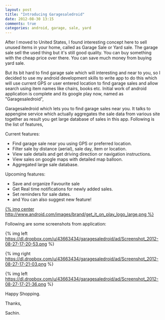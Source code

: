 ```yaml
---
layout: post
title: "Introducing Garagesaledroid"
date: 2012-08-30 13:15
comments: true
categories: android, garage, sale, yard
---
```


 
After I moved to United States, I found interesting concept here to sell unused items in your home, called as Garage Sale or Yard sale. The garage sale sell the used thing but it's still good quality. You can buy something with the cheap price over there. You can save much money from buying yard sale.

 But its bit hard to find garage sale which will interesting and near to you, so I decided to use my android development skills to write app to do this which will use current GPS or user entered location to find garage sales and allow search using item names like chairs, books etc. Initial work of android application is complete and its google play now, named as "Garagesaledroid",


  Garagesaledroid which lets you to find garage sales near you. It talks to appengine service which actually aggregates the sale data from various site together as result you get large database of sales in this app. Following is the list of features,

Current features:

- Find garage sale near you using GPS or preferred location.
- Filter sale by distance (aerial), sale day, item or location.
- View sale details and get driving direction or navigation instructions.
- View sales on google maps with detailed map balloon.
- Aggregated large sale database.


Upcoming features:

- Save and organize Favourite sale
- Get Real time notifications for newly added sales.
- Set reminders for sale dates.
- and You can also suggest new feature!

<a href="http://play.google.com/store/apps/details?id=com.samarth.garagesale">
{% img center http://www.android.com/images/brand/get_it_on_play_logo_large.png %}
</a> 


Following are some screenshots from application:

{% img left https://dl.dropbox.com/u/43663434/garagesaledroid/ad/Screenshot_2012-08-27-17-20-53.png %}

{% img right https://dl.dropbox.com/u/43663434/garagesaledroid/ad/Screenshot_2012-08-27-17-21-03.png %}

{% img left https://dl.dropbox.com/u/43663434/garagesaledroid/ad/Screenshot_2012-08-27-17-21-36.png %}


 
Happy Shopping.


Thanks,

Sachin.
